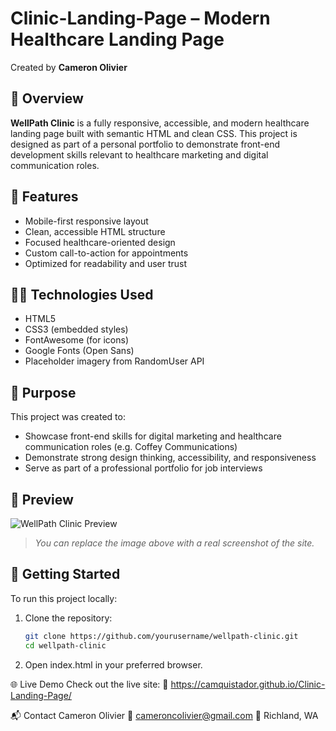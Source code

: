 # Clinic-Landing-Page – Modern Healthcare Landing Page

Created by **Cameron Olivier**

## 📄 Overview

**WellPath Clinic** is a fully responsive, accessible, and modern healthcare landing page built with semantic HTML and clean CSS. This project is designed as part of a personal portfolio to demonstrate front-end development skills relevant to healthcare marketing and digital communication roles.

## 🌟 Features

- Mobile-first responsive layout
- Clean, accessible HTML structure
- Focused healthcare-oriented design
- Custom call-to-action for appointments
- Optimized for readability and user trust

## 🧑‍💻 Technologies Used

- HTML5
- CSS3 (embedded styles)
- FontAwesome (for icons)
- Google Fonts (Open Sans)
- Placeholder imagery from RandomUser API

## 🎯 Purpose

This project was created to:

- Showcase front-end skills for digital marketing and healthcare communication roles (e.g. Coffey Communications)
- Demonstrate strong design thinking, accessibility, and responsiveness
- Serve as part of a professional portfolio for job interviews

## 📸 Preview

![WellPath Clinic Preview](preview-image.png)

> _You can replace the image above with a real screenshot of the site._

## 🚀 Getting Started

To run this project locally:

1. Clone the repository:
   ```bash
   git clone https://github.com/yourusername/wellpath-clinic.git
   cd wellpath-clinic

2. Open index.html in your preferred browser.

🌐 Live Demo
Check out the live site:
🔗 https://camquistador.github.io/Clinic-Landing-Page/

📬 Contact
Cameron Olivier
📧 cameroncolivier@gmail.com
📍 Richland, WA

